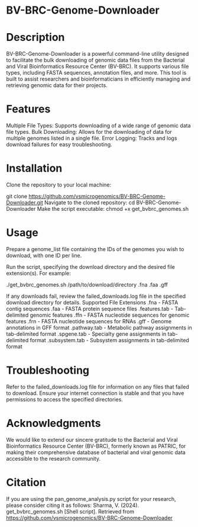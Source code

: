# BV-BRC-Genome-Downloader
# Description
BV-BRC-Genome-Downloader is a powerful command-line utility designed to facilitate the bulk downloading of genomic data files from the Bacterial and Viral Bioinformatics Resource Center (BV-BRC). It supports various file types, including FASTA sequences, annotation files, and more. This tool is built to assist researchers and bioinformaticians in efficiently managing and retrieving genomic data for their projects.

# Features
Multiple File Types: Supports downloading of a wide range of genomic data file types.
Bulk Downloading: Allows for the downloading of data for multiple genomes listed in a single file.
Error Logging: Tracks and logs download failures for easy troubleshooting.

# Installation
Clone the repository to your local machine:

git clone https://github.com/vsmicrogenomics/BV-BRC-Genome-Downloader.git
Navigate to the cloned repository:
cd BV-BRC-Genome-Downloader
Make the script executable:
chmod +x get_bvbrc_genomes.sh

# Usage
Prepare a genome_list file containing the IDs of the genomes you wish to download, with one ID per line.

Run the script, specifying the download directory and the desired file extension(s). For example:

./get_bvbrc_genomes.sh /path/to/download/directory .fna .faa .gff

If any downloads fail, review the failed_downloads.log file in the specified download directory for details.
Supported File Extensions
.fna - FASTA contig sequences
.faa - FASTA protein sequence files
.features.tab - Tab-delimited genomic features
.ffn - FASTA nucleotide sequences for genomic features
.frn - FASTA nucleotide sequences for RNAs
.gff - Genome annotations in GFF format
.pathway.tab - Metabolic pathway assignments in tab-delimited format
.spgene.tab - Specialty gene assignments in tab-delimited format
.subsystem.tab - Subsystem assignments in tab-delimited format

# Troubleshooting
Refer to the failed_downloads.log file for information on any files that failed to download. Ensure your internet connection is stable and that you have permissions to access the specified directories.

# Acknowledgments
We would like to extend our sincere gratitude to the Bacterial and Viral Bioinformatics Resource Center (BV-BRC), formerly known as PATRIC, for making their comprehensive database of bacterial and viral genomic data accessible to the research community.

# Citation
If you are using the pan_genome_analysis.py script for your research, please consider citing it as follows:
Sharma, V. (2024). get_bvbrc_genomes.sh [Shell script]. Retrieved from https://github.com/vsmicrogenomics/BV-BRC-Genome-Downloader
